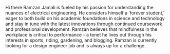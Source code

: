 Hi there 
Ramzan Jamali is fueled by his passion for understanding the nuances of electrical engineering. He considers himself a ‘forever student,’ eager to both build on his academic foundations in science and technology and stay in tune with the latest innovations through continued coursework and professional development. Ramzan believes that mindfulness in the workplace is critical to performance - a tenet he lives out through his interests in sports, riding, gardening, and blogging. Ramzan is currently looking for a design engineer job and is always up for a challenge.
